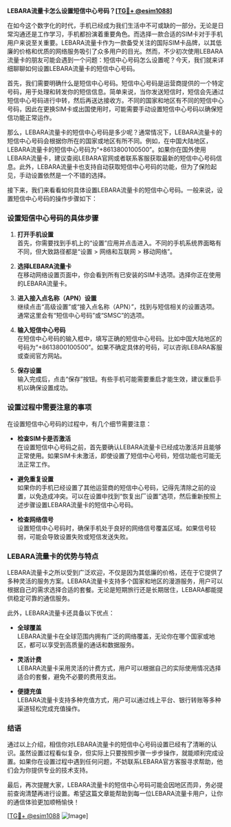 **LEBARA流量卡怎么设置短信中心号码？[[TG💪+ @esim1088](https://t.me/s/esim1088)]**

在如今这个数字化的时代，手机已经成为我们生活中不可或缺的一部分。无论是日常沟通还是工作学习，手机都扮演着重要角色。而选择一款合适的SIM卡对于手机用户来说至关重要。LEBARA流量卡作为一款备受关注的国际SIM卡品牌，以其低廉的价格和优质的网络服务吸引了众多用户的目光。然而，不少初次使用LEBARA流量卡的朋友可能会遇到一个问题：短信中心号码怎么设置呢？今天，我们就来详细聊聊如何设置LEBARA流量卡的短信中心号码。

首先，我们需要明确什么是短信中心号码。短信中心号码是运营商提供的一个特定号码，用于处理和转发你的短信信息。简单来说，当你发送短信时，短信会先通过短信中心号码进行中转，然后再送达接收方。不同的国家和地区有不同的短信中心号码，因此在更换SIM卡或出国使用时，可能需要手动设置短信中心号码以确保短信功能正常运作。

那么，LEBARA流量卡的短信中心号码是多少呢？通常情况下，LEBARA流量卡的短信中心号码会根据你所在的国家或地区有所不同。例如，在中国大陆地区，LEBARA流量卡的短信中心号码为“+8613800100500”。如果你在国外使用LEBARA流量卡，建议查阅LEBARA官网或者联系客服获取最新的短信中心号码信息。此外，LEBARA流量卡也支持自动获取短信中心号码的功能，但为了保险起见，手动设置依然是一个不错的选择。

接下来，我们来看看如何具体设置LEBARA流量卡的短信中心号码。一般来说，设置短信中心号码的操作步骤如下：

### 设置短信中心号码的具体步骤

1. **打开手机设置**  
   首先，你需要找到手机上的“设置”应用并点击进入。不同的手机系统界面略有不同，但大致路径都是“设置 > 网络和互联网 > 移动网络”。

2. **选择LEBARA流量卡**  
   在移动网络设置页面中，你会看到所有已安装的SIM卡选项。选择你正在使用的LEBARA流量卡。

3. **进入接入点名称（APN）设置**  
   继续点击“高级设置”或“接入点名称（APN）”，找到与短信相关的设置选项。通常这里会有“短信中心号码”或“SMSC”的选项。

4. **输入短信中心号码**  
   在短信中心号码的输入框中，填写正确的短信中心号码。比如中国大陆地区的号码为“+8613800100500”。如果不确定具体的号码，可以咨询LEBARA客服或查阅官方网站。

5. **保存设置**  
   输入完成后，点击“保存”按钮。有些手机可能需要重启才能生效，建议重启手机以确保设置成功。

### 设置过程中需要注意的事项

在设置短信中心号码的过程中，有几个细节需要注意：

- **检查SIM卡是否激活**  
  在设置短信中心号码之前，首先要确认LEBARA流量卡已经成功激活并且能够正常使用。如果SIM卡未激活，即使设置了短信中心号码，短信功能也可能无法正常工作。

- **避免重复设置**  
  如果你的手机已经设置了其他运营商的短信中心号码，记得先清除之前的设置，以免造成冲突。可以在设置中找到“恢复出厂设置”选项，然后重新按照上述步骤设置LEBARA流量卡的短信中心号码。

- **检查网络信号**  
  设置短信中心号码时，确保手机处于良好的网络信号覆盖区域。如果信号较弱，可能会导致设置失败或短信发送失败。

### LEBARA流量卡的优势与特点

LEBARA流量卡之所以受到广泛欢迎，不仅是因为其低廉的价格，还在于它提供了多种灵活的服务方案。LEBARA流量卡支持多个国家和地区的漫游服务，用户可以根据自己的需求选择合适的套餐。无论是短期旅行还是长期居住，LEBARA都能提供稳定可靠的通信服务。

此外，LEBARA流量卡还具备以下优点：

- **全球覆盖**  
  LEBARA流量卡在全球范围内拥有广泛的网络覆盖，无论你在哪个国家或地区，都可以享受到高质量的通话和数据服务。

- **灵活计费**  
  LEBARA流量卡采用灵活的计费方式，用户可以根据自己的实际使用情况选择适合的套餐，避免不必要的费用支出。

- **便捷充值**  
  LEBARA流量卡支持多种充值方式，用户可以通过线上平台、银行转账等多种渠道轻松完成充值操作。

### 结语

通过以上介绍，相信你对LEBARA流量卡的短信中心号码设置已经有了清晰的认识。虽然设置过程看似复杂，但实际上只要按照步骤一步步操作，就能顺利完成设置。如果你在设置过程中遇到任何问题，不妨联系LEBARA官方客服寻求帮助，他们会为你提供专业的技术支持。

最后，再次提醒大家，LEBARA流量卡的短信中心号码可能会因地区而异，务必提前查询清楚再进行设置。希望这篇文章能帮助到每一位LEBARA流量卡用户，让你的通信体验更加顺畅愉快！

[[TG💪+ @esim1088](https://t.me/s/esim1088) ![Image](https://i.postimg.cc/4NQfJmqS/Snipaste-2025-05-13-00-14-12.png)]